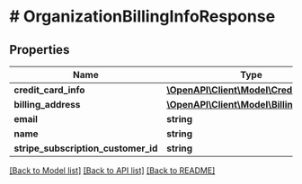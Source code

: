 # # OrganizationBillingInfoResponse

## Properties

Name | Type | Description | Notes
------------ | ------------- | ------------- | -------------
**credit_card_info** | [**\OpenAPI\Client\Model\CreditCardInfo**](CreditCardInfo.md) |  | [optional]
**billing_address** | [**\OpenAPI\Client\Model\BillingAddress**](BillingAddress.md) |  | [optional]
**email** | **string** |  | [optional]
**name** | **string** |  | [optional]
**stripe_subscription_customer_id** | **string** |  | [optional]

[[Back to Model list]](../../README.md#models) [[Back to API list]](../../README.md#endpoints) [[Back to README]](../../README.md)
